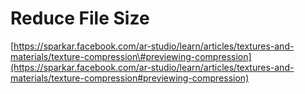 # Reduce File Size

[https://sparkar.facebook.com/ar-studio/learn/articles/textures-and-materials/texture-compression\#previewing-compression](https://sparkar.facebook.com/ar-studio/learn/articles/textures-and-materials/texture-compression#previewing-compression)

